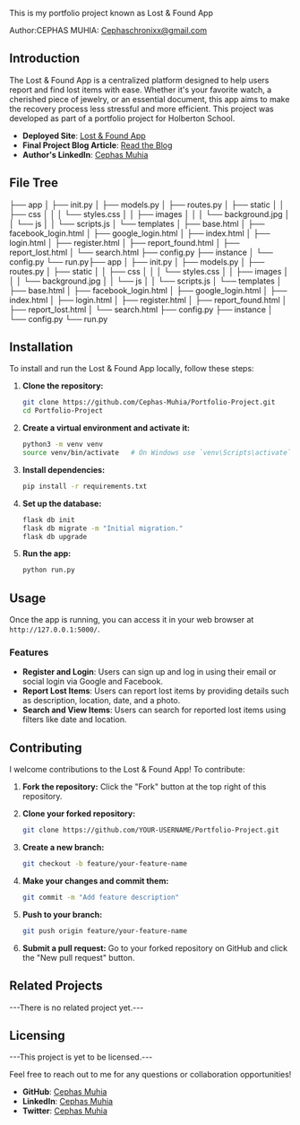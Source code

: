 This is my portfolio project known as Lost & Found App

Author:CEPHAS MUHIA: Cephaschronixx@gmail.com

## Introduction
The Lost & Found App is a centralized platform designed to help users report and find lost items with ease. Whether it's your favorite watch, a cherished piece of jewelry, or an essential document, this app aims to make the recovery process less stressful and more efficient. This project was developed as part of a portfolio project for Holberton School.

- **Deployed Site**: [Lost & Found App](https://cephas-muhia.github.io/Portfolio-Project/)
- **Final Project Blog Article**: [Read the Blog](https://medium.com/@cephas-muhia/how-i-created-the-lost-found-app-a-journey-of-learning-and-innovation)
- **Author's LinkedIn**: [Cephas Muhia](https://www.linkedin.com/in/cephas-muhia/)

## File Tree

├── app
│ ├── init.py
│ ├── models.py
│ ├── routes.py
│ ├── static
│ │ ├── css
│ │ │ └── styles.css
│ │ ├── images
│ │ │ └── background.jpg
│ │ └── js
│ │ └── scripts.js
│ └── templates
│ ├── base.html
│ ├── facebook_login.html
│ ├── google_login.html
│ ├── index.html
│ ├── login.html
│ ├── register.html
│ ├── report_found.html
│ ├── report_lost.html
│ └── search.html
├── config.py
├── instance
│ └── config.py
└── run.py├── app
│ ├── init.py
│ ├── models.py
│ ├── routes.py
│ ├── static
│ │ ├── css
│ │ │ └── styles.css
│ │ ├── images
│ │ │ └── background.jpg
│ │ └── js
│ │ └── scripts.js
│ └── templates
│ ├── base.html
│ ├── facebook_login.html
│ ├── google_login.html
│ ├── index.html
│ ├── login.html
│ ├── register.html
│ ├── report_found.html
│ ├── report_lost.html
│ └── search.html
├── config.py
├── instance
│ └── config.py
└── run.py


## Installation
To install and run the Lost & Found App locally, follow these steps:

1. **Clone the repository:**
   ```sh
   git clone https://github.com/Cephas-Muhia/Portfolio-Project.git
   cd Portfolio-Project
   ```

2. **Create a virtual environment and activate it:**
   ```sh
   python3 -m venv venv
   source venv/bin/activate   # On Windows use `venv\Scripts\activate`
   ```

3. **Install dependencies:**
   ```sh
   pip install -r requirements.txt
   ```

4. **Set up the database:**
   ```sh
   flask db init
   flask db migrate -m "Initial migration."
   flask db upgrade
   ```

5. **Run the app:**
   ```sh
   python run.py
   ```

## Usage
Once the app is running, you can access it in your web browser at `http://127.0.0.1:5000/`.

### Features
- **Register and Login**: Users can sign up and log in using their email or social login via Google and Facebook.
- **Report Lost Items**: Users can report lost items by providing details such as description, location, date, and a photo.
- **Search and View Items**: Users can search for reported lost items using filters like date and location.

## Contributing
I welcome contributions to the Lost & Found App! To contribute:

1. **Fork the repository:**
   Click the "Fork" button at the top right of this repository.

2. **Clone your forked repository:**
   ```sh
   git clone https://github.com/YOUR-USERNAME/Portfolio-Project.git
   ```

3. **Create a new branch:**
   ```sh
   git checkout -b feature/your-feature-name
   ```

4. **Make your changes and commit them:**
   ```sh
   git commit -m "Add feature description"
   ```

5. **Push to your branch:**
   ```sh
   git push origin feature/your-feature-name
   ```

6. **Submit a pull request:**
   Go to your forked repository on GitHub and click the "New pull request" button.

## Related Projects
---There is no related project yet.---
## Licensing
---This project is yet to be licensed.---

Feel free to reach out to me for any questions or collaboration opportunities!

- **GitHub**: [Cephas Muhia](https://github.com/Cephas-Muhia/Portfolio-Project)
- **LinkedIn**: [Cephas Muhia](https://www.linkedin.com/in/cephas-muhia/)
- **Twitter**: [Cephas Muhia](https://x.com/CephasMuhia)
